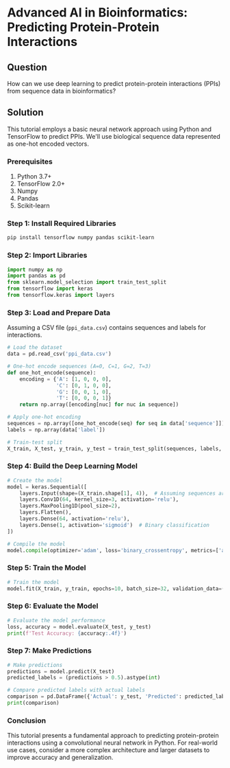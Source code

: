 # Advanced AI in Bioinformatics: Predicting Protein-Protein Interactions

## Question
How can we use deep learning to predict protein-protein interactions (PPIs) from sequence data in bioinformatics?

## Solution
This tutorial employs a basic neural network approach using Python and TensorFlow to predict PPIs. We'll use biological sequence data represented as one-hot encoded vectors.

### Prerequisites
1. Python 3.7+
2. TensorFlow 2.0+
3. Numpy
4. Pandas
5. Scikit-learn

### Step 1: Install Required Libraries
```bash
pip install tensorflow numpy pandas scikit-learn
```

### Step 2: Import Libraries
```python
import numpy as np
import pandas as pd
from sklearn.model_selection import train_test_split
from tensorflow import keras
from tensorflow.keras import layers
```

### Step 3: Load and Prepare Data
Assuming a CSV file (`ppi_data.csv`) contains sequences and labels for interactions.

```python
# Load the dataset
data = pd.read_csv('ppi_data.csv')

# One-hot encode sequences (A=0, C=1, G=2, T=3)
def one_hot_encode(sequence):
    encoding = {'A': [1, 0, 0, 0],
                'C': [0, 1, 0, 0],
                'G': [0, 0, 1, 0],
                'T': [0, 0, 0, 1]}
    return np.array([encoding[nuc] for nuc in sequence])

# Apply one-hot encoding
sequences = np.array([one_hot_encode(seq) for seq in data['sequence']])
labels = np.array(data['label'])

# Train-test split
X_train, X_test, y_train, y_test = train_test_split(sequences, labels, test_size=0.2, random_state=42)
```

### Step 4: Build the Deep Learning Model
```python
# Create the model
model = keras.Sequential([
    layers.Input(shape=(X_train.shape[1], 4)),  # Assuming sequences are of fixed length
    layers.Conv1D(64, kernel_size=3, activation='relu'),
    layers.MaxPooling1D(pool_size=2),
    layers.Flatten(),
    layers.Dense(64, activation='relu'),
    layers.Dense(1, activation='sigmoid')  # Binary classification
])

# Compile the model
model.compile(optimizer='adam', loss='binary_crossentropy', metrics=['accuracy'])
```

### Step 5: Train the Model
```python
# Train the model
model.fit(X_train, y_train, epochs=10, batch_size=32, validation_data=(X_test, y_test))
```

### Step 6: Evaluate the Model
```python
# Evaluate the model performance
loss, accuracy = model.evaluate(X_test, y_test)
print(f'Test Accuracy: {accuracy:.4f}')
```

### Step 7: Make Predictions
```python
# Make predictions
predictions = model.predict(X_test)
predicted_labels = (predictions > 0.5).astype(int)

# Compare predicted labels with actual labels
comparison = pd.DataFrame({'Actual': y_test, 'Predicted': predicted_labels.flatten()})
print(comparison)
```

### Conclusion
This tutorial presents a fundamental approach to predicting protein-protein interactions using a convolutional neural network in Python. For real-world use cases, consider a more complex architecture and larger datasets to improve accuracy and generalization.
